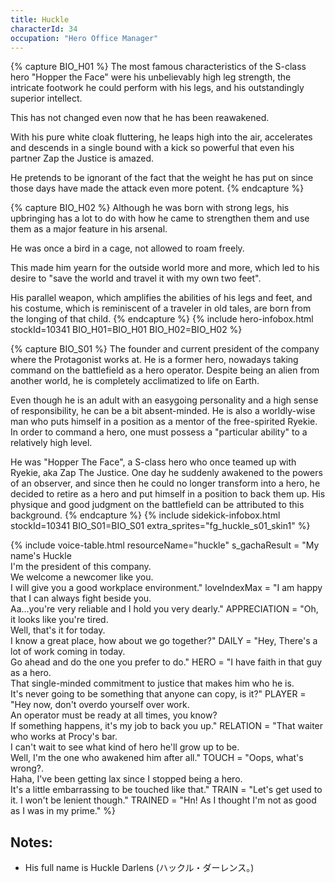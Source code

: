 ```yaml
---
title: Huckle
characterId: 34
occupation: "Hero Office Manager"
---
```


{% capture BIO_H01 %}
The most famous characteristics of the S-class hero "Hopper the Face" were his unbelievably high leg strength, the intricate footwork he could perform with his legs, and his outstandingly superior intellect. 

This has not changed even now that he has been reawakened. 

With his pure white cloak fluttering, he leaps high into the air, accelerates and descends in a single bound with a kick so powerful that even his partner Zap the Justice is amazed. 

He pretends to be ignorant of the fact that the weight he has put on since those days have made the attack even more potent.
{% endcapture %}

{% capture BIO_H02 %}
Although he was born with strong legs, his upbringing has a lot to do with how he came to strengthen them and use them as a major feature in his arsenal.

He was once a bird in a cage, not allowed to roam freely. 

This made him yearn for the outside world more and more, which led to his desire to "save the world and travel it with my own two feet". 

His parallel weapon, which amplifies the abilities of his legs and feet, and his costume, which is reminiscent of a traveler in old tales, are born from the longing of that child.
{% endcapture %}
{% include hero-infobox.html stockId=10341 BIO_H01=BIO_H01 BIO_H02=BIO_H02 %}

{% capture BIO_S01 %}
The founder and current president of the company where the Protagonist works at. He is a former hero, nowadays taking command on the battlefield as a hero operator. Despite being an alien from another world, he is completely acclimatized to life on Earth.

Even though he is an adult with an easygoing personality and a high sense of responsibility, he can be a bit absent-minded. He is also a worldly-wise man who puts himself in a position as a mentor of the free-spirited Ryekie. In order to command a hero, one must possess a "particular ability" to a relatively high level.

He was "Hopper The Face", a S-class hero who once teamed up with Ryekie, aka Zap The Justice.
One day he suddenly awakened to the powers of an observer, and since then he could no longer transform into a hero, he decided to retire as a hero and put himself in a position to back them up.
His physique and good judgment on the battlefield can be attributed to this background.
{% endcapture %}
{% include sidekick-infobox.html stockId=10341 BIO_S01=BIO_S01 extra_sprites="fg_huckle_s01_skin1" %}

{% include voice-table.html resourceName="huckle"
s_gachaResult = "My name's Huckle<br>I'm the president of this company.<br>We welcome a newcomer like you.<br>I will give you a good workplace environment."
loveIndexMax = "I am happy that I can always fight beside you.<br>Aa…you're very reliable and I hold you very dearly."
APPRECIATION = "Oh, it looks like you're tired. <br>Well, that's it for today.<br>I know a great place, how about we go together?"
DAILY = "Hey, There's a lot of work coming in today.<br>Go ahead and do the one you prefer to do."
HERO = "I have faith in that guy as a hero.<br>That single-minded commitment to justice that makes him who he is.<br>It's never going to be something that anyone can copy, is it?"
PLAYER = "Hey now, don't overdo yourself over work.<br>An operator must be ready at all times, you know?<br>If something happens, it's my job to back you up."
RELATION = "That waiter who works at Procy's bar.<br>I can't wait to see what kind of hero he'll grow up to be.<br>Well, I'm the one who awakened him after all."
TOUCH = "Oops, what's wrong?.<br>Haha, I've been getting lax since I stopped being a hero.<br>It's a little embarrassing to be touched like that."
TRAIN = "Let's get used to it. I won't be lenient though."
TRAINED = "Hn! As I thought I'm not as good as I was in my prime."
%}

## Notes:

- His full name is Huckle Darlens (ハックル・ダーレンス。)
